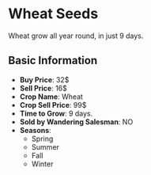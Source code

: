# Wheat Seeds

Wheat grow all year round, in just 9 days.

## Basic Information

- **Buy Price**: 32$
- **Sell Price**: 16$
- **Crop Name**: Wheat
- **Crop Sell Price**: 99$
- **Time to Grow**: 9 days.
- **Sold by Wandering Salesman**: NO
- **Seasons**:
  - Spring
  - Summer
  - Fall
  - Winter